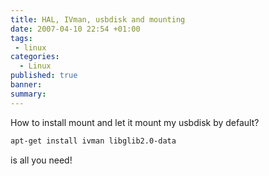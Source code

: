 ```yaml
---
title: HAL, IVman, usbdisk and mounting
date: 2007-04-10 22:54 +01:00
tags:
 - linux
categories:
  - Linux
published: true
banner: 
summary:
---
```

How to install mount and let it mount my usbdisk by default?

``` bash
apt-get install ivman libglib2.0-data
```

is all you need! 